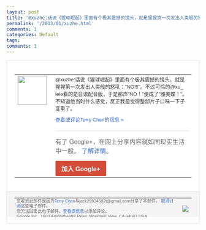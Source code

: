 ```yaml
---
layout: post
title: '@xuzhe:话说《猩球崛起》里面有个极其震撼的镜头，就是猩猩第一次发出人类般的怒...'
permalink: '/2013/01/xuzhe.html'
comments: 1
categories: Default
tags: 
comments: 1
---
```

<!-- X-Notifications: 1:b92f7bc530000000 -->

<div style="border:solid 1px #dfdfdf;color:#686868;font:13px Arial"><div style="background-color:#fff;padding:20px;"><table cellpadding="0" cellspacing="0"><tr><td style="padding-right:15px;vertical-align:top"><a href="https://plus.google.com/_/notifications/emlink?emr=14900066512970582018&amp;emid=CKi7sKP9j7UCFSImcgoduREAAA&amp;path=%2F108643996575278738906&amp;dt=1359545396638&amp;uob=8"><img height="75" src="https://lh3.googleusercontent.com/-KKRGTyJ5Bl0/AAAAAAAAAAI/AAAAAAAAtnY/R4QEWIp3Ur0/s75-c-k-a/photo.jpg" style="border:solid 1px #cccccc;" width="75"/></a></td><td style="width:578px;color:#333;font:13px Arial;vertical-align:top"><div style="padding-bottom:10px">@xuzhe:话说《猩球崛起》里面有个极<wbr/>其震撼的镜头，就是猩猩第一次发出人类般的<wbr/>怒吼："NO!!!"。不过可怜的@xu_<wbr/>lele看的是日语配音版，于是那声"NO<wbr/>！"便成了"雅美蝶！"。不知道他当时什么<wbr/>感觉，反正我是觉得整部片子口味一下子变重<wbr/>了。</div><a href="https://plus.google.com/_/notifications/emlink?emr=14900066512970582018&amp;emid=CKi7sKP9j7UCFSImcgoduREAAA&amp;path=%2F108643996575278738906%2Fposts%2F2xTqAFE9QiK%3Fgpinv%3DAMIXal_1ZDKmdCOoHmSjyW5mjrM9S0T5ZnW0kme86diQfyTQgMMnWarREFIdwxSv_m1LzhSpNwvLTNMGiNnfCllHQ3gUF4YeRGtjdQJDqvaEbSyBKF2S1-U&amp;dt=1359545396638&amp;uob=8" style="color:#3366CC;text-decoration:none">查看或评论Terry Chan的信息 »</a><div style="margin-top:20px;border-top:solid 1px #dfdfdf"><div style="padding:15px 0;color:#686868;font:16px Arial">有了 Google+，在网上分享内容就如同现实生活中一般。 <a href="http://www.google.com/+/learnmore/" style="color:#3366CC;text-decoration:none">了解详情</a>。</div><a href="https://plus.google.com/_/notifications/emlink?emr=14900066512970582018&amp;emid=CKi7sKP9j7UCFSImcgoduREAAA&amp;path=%2F%3Fgpinv%3DAMIXal_1ZDKmdCOoHmSjyW5mjrM9S0T5ZnW0kme86diQfyTQgMMnWarREFIdwxSv_m1LzhSpNwvLTNMGiNnfCllHQ3gUF4YeRGtjdQJDqvaEbSyBKF2S1-U&amp;dt=1359545396638&amp;uob=8" style="display:inline-block;padding:7px 15px;background-color:#d44b38; color:#fff;font-size:16px; font-weight:bold;border-radius:2px;-webkit-border-radius:2px; -moz-border-radius:2px;border:solid 1px #c43b28; white-space:nowrap;text-decoration:none">加入 Google+</a></div></td></tr></table></div><div style="border-top:solid 1px #dfdfdf;padding:0 20px; background-color:#f5f5f5"><table cellpadding="0" cellspacing="0" style="height:50px"><tbody><tr><td style="vertical-align:middle;width:100%; color:#636363;font:11px Arial; line-height:120%">您收到此邮件是因为<a href="https://plus.google.com/_/notifications/emlink?emr=14900066512970582018&amp;emid=CKi7sKP9j7UCFSImcgoduREAAA&amp;path=%2F108643996575278738906%3Fgpinv%3DAMIXal_1ZDKmdCOoHmSjyW5mjrM9S0T5ZnW0kme86diQfyTQgMMnWarREFIdwxSv_m1LzhSpNwvLTNMGiNnfCllHQ3gUF4YeRGtjdQJDqvaEbSyBKF2S1-U&amp;dt=1359545396638&amp;uob=8" style="color:#3366CC;text-decoration:none">Terry Chan</a>与jack29834582t@gmail.com分享了本邮件。 <a href="https://plus.google.com/_/notifications/emlink?emr=14900066512970582018&amp;emid=CKi7sKP9j7UCFSImcgoduREAAA&amp;path=%2F_%2Fnonplus%2Femailsettings%3Fgpinv%3DAMIXal_1ZDKmdCOoHmSjyW5mjrM9S0T5ZnW0kme86diQfyTQgMMnWarREFIdwxSv_m1LzhSpNwvLTNMGiNnfCllHQ3gUF4YeRGtjdQJDqvaEbSyBKF2S1-U%26est%3DADH5u8WPOo9zXJffHPIpyAv6tmmzRjjb_XgQc-IGegkqxNRMcqCIh7-QcMdg-0ZZDZta4vrw-DHZmDJTvYRXntJ2u3pUm1ZDL_nRuun-rTpDGdg5LbGsmW9pgMiBSY71rqeHMz1iABhLZ-hYb3Oh7HzYr1KvblAywA&amp;dt=1359545396638&amp;uob=8" style="color:#3366CC;text-decoration:none">取消订阅</a>这些电子邮件。<br/>您无法回复此电子邮件。<a href="https://plus.google.com/_/notifications/emlink?emr=14900066512970582018&amp;emid=CKi7sKP9j7UCFSImcgoduREAAA&amp;path=%2F108643996575278738906%2Fposts%2F2xTqAFE9QiK%3Fgpinv%3DAMIXal_1ZDKmdCOoHmSjyW5mjrM9S0T5ZnW0kme86diQfyTQgMMnWarREFIdwxSv_m1LzhSpNwvLTNMGiNnfCllHQ3gUF4YeRGtjdQJDqvaEbSyBKF2S1-U&amp;dt=1359545396638&amp;uob=8" style="color:#3366CC;text-decoration:none">查看该信息</a>以添加评论。<br/>Google Inc., 1600 Amphitheatre Pkwy, Mountain View, CA 94043 USA<br/></td><td><img src="https://ssl.gstatic.com/s2/oz/images/notifications/logo/google-plus-6617a72bb36cc548861652780c9e6ff1.png"/></td></tr></tbody></table></div></div>
